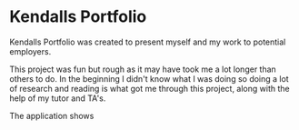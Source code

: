 # Kendalls Portfolio 

Kendalls Portfolio was created to present myself and my work to potential employers.

This project was fun but rough as it may have took me a lot longer than others to do. In the beginning I didn't know what I was doing so doing a lot of research and reading is what got me through this project, along with the help of my tutor and TA's. 

The application shows 